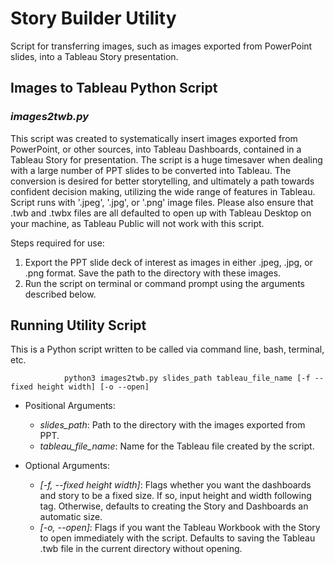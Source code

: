 # Story Builder Utility

Script for transferring images, such as images exported from PowerPoint slides, into a Tableau Story presentation.

## Images to Tableau Python Script

### *images2twb.py*

This script was created to systematically insert images exported from PowerPoint, or other sources, into Tableau Dashboards, contained in a Tableau Story for presentation. The script is a huge timesaver when dealing with a large number of PPT slides to be converted into Tableau. The conversion is desired for better storytelling, and ultimately a path towards confident decision making, utilizing the wide range of features in Tableau. Script runs with '.jpeg', '.jpg', or '.png' image files. Please also ensure that .twb and .twbx files are all defaulted to open up with Tableau Desktop on your machine, as Tableau Public will not work with this script.

Steps required for use:

1.	Export the PPT slide deck of interest as images in either .jpeg, .jpg, or .png format. Save the path to the directory with these images.
2.	Run the script on terminal or command prompt using the arguments described below.

## Running Utility Script

This is a Python script written to be called via command line, bash, terminal, etc. 

                python3 images2twb.py slides_path tableau_file_name [-f --fixed height width] [-o --open]

* Positional Arguments:

  * *slides_path*: Path to the directory with the images exported from PPT.
  * *tableau_file_name*: Name for the Tableau file created by the script.

* Optional Arguments:
  * *[-f, --fixed height width]*: Flags whether you want the dashboards and story to be a fixed size. If so, input height and width following tag. Otherwise, defaults to creating the Story and Dashboards an automatic size.
  * *[-o, --open]*: Flags if you want the Tableau Workbook with the Story to open immediately with the script. Defaults to saving the Tableau .twb file in the current directory without opening. 

